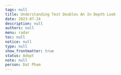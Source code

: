 ```yaml
---
tags: null
title: Understanding Test Doubles An In Depth Look
date: 2023-07-24
description: null
authors: null
menu: radar
toc: null
notice: null
type: null
show_frontmatter: true
status: Adopt
note: null
person: Dat Pham
---
```


